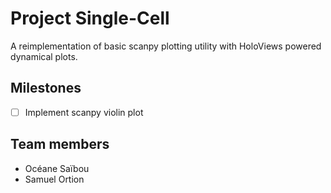 # Project Single-Cell

A reimplementation of basic scanpy plotting utility with HoloViews powered dynamical plots.

## Milestones

- [ ] Implement scanpy violin plot


## Team members

- Océane Saïbou
- Samuel Ortion 
